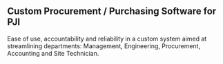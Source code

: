 ## Custom Procurement / Purchasing Software for PJI

Ease of use, accountability and reliability in a custom system aimed at streamlining departments: Management, Engineering, Procurement, Accounting and Site Technician.
